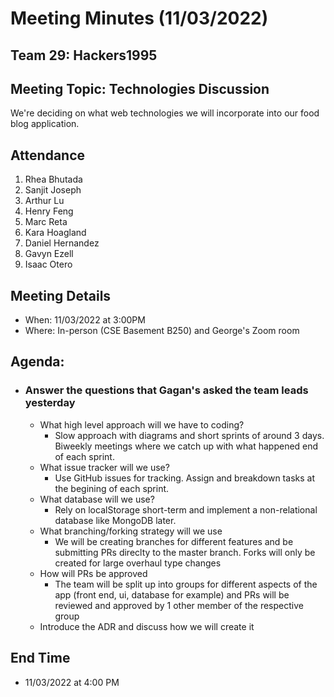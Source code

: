 # Meeting Minutes (11/03/2022)
## Team 29: Hackers1995
## Meeting Topic: Technologies Discussion
We're deciding on what web technologies we will incorporate into our food blog application.

## Attendance
1. Rhea Bhutada
2. Sanjit Joseph
3. Arthur Lu
4. Henry Feng
5. Marc Reta
6. Kara Hoagland
7. Daniel Hernandez
8. Gavyn Ezell
9. Isaac Otero

## Meeting Details
- When: 11/03/2022 at 3:00PM
- Where: In-person (CSE Basement B250) and George's Zoom room

## Agenda:
- ### Answer the questions that Gagan's asked the team leads yesterday
  - What high level approach will we have to coding?
    - Slow approach with diagrams and short sprints of around 3 days. Biweekly meetings where we catch up with what happened end of each sprint.
  - What issue tracker will we use?
    - Use GitHub issues for tracking. Assign and breakdown tasks at the begining of each sprint.
  - What database will we use?
    - Rely on localStorage short-term and implement a non-relational database like MongoDB later.
  - What branching/forking strategy will we use
    - We will be creating branches for different features and be submitting PRs direclty to the master branch. Forks will only be created for large overhaul type changes
  - How will PRs be approved
    - The team will be split up into groups for different aspects of the app (front end, ui, database for example) and PRs will be reviewed and approved by 1 other member of the respective group
  - Introduce the ADR and discuss how we will create it

## End Time
- 11/03/2022 at 4:00 PM
